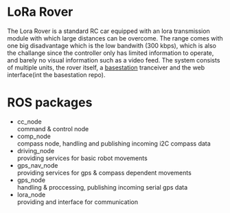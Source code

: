 # LoRa Rover 

The Lora Rover is a standard RC car equipped with an lora transmission module with which large distances can be overcome.
The range comes with one big disadvantage which is the low bandwith (300 kbps), which is also the challange since the controller only has limited information to operate, and barely no visual information such as a video feed.
The system consists of multiple units, the rover itself, a [basestation](https://github.com/cy8berpunk/lora_rover_basestation) tranceiver and the web interface(int the basestation repo).

# ROS packages

- cc_node	<br>
  command & control node 
- comp_node <br>
  compass node, handling and publishing incoming i2C compass data 
- driving_node <br>
  providing services for basic robot movements
- gps_nav_node <br>
  providing services for gps & compass dependent movements
- gps_node <br>
  handling & proccessing, publishing incoming serial gps data
- lora_node <br>
  providing and interface for communication
